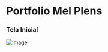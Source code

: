 # Portfolio Mel Plens

### Tela Inicial
![image](https://github.com/MelPLens/Portfolio-Mel-Plens-/assets/99374140/b683bd51-29ff-497f-b516-987564a64ecd)
